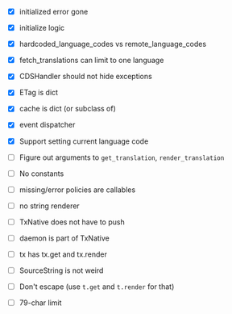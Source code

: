 - [x] initialized error gone
- [x] initialize logic
- [x] hardcoded_language_codes vs remote_language_codes
- [x] fetch_translations can limit to one language
- [x] CDSHandler should not hide exceptions
- [x] ETag is dict
- [x] cache is dict (or subclass of)

- [x] event dispatcher
- [x] Support setting current language code

- [ ] Figure out arguments to `get_translation`, `render_translation`
- [ ] No constants
- [ ] missing/error policies are callables
- [ ] no string renderer
- [ ] TxNative does not have to push
- [ ] daemon is part of TxNative
- [ ] tx has tx.get and tx.render
- [ ] SourceString is not weird
- [ ] Don't escape (use `t.get` and `t.render` for that)
- [ ] 79-char limit

